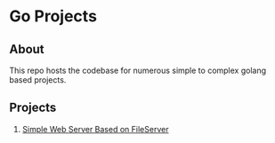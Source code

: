# Go Projects

## About

This repo hosts the codebase for numerous simple to complex golang based projects.

## Projects

1. [Simple Web Server Based on FileServer](https://github.com/charankulal/Go-Projects/tree/master/Go_Web_Server)

